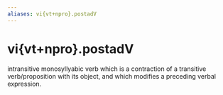 ```yaml
---
aliases: vi{vt+npro}.postadV
---
```

# vi{vt+npro}.postadV

intransitive monosyllyabic verb which is a contraction of a transitive verb/proposition with its object, and which modifies a preceding verbal expression.